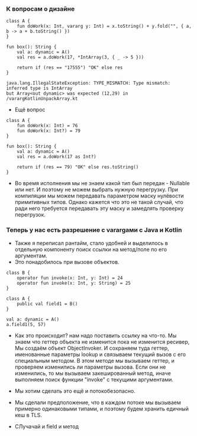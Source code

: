 ### К вопросам о дизайне

```
class A {
    fun doWork(x: Int, vararg y: Int) = x.toString() + y.fold("", { a, b -> a + b.toString() })
}

fun box(): String {
    val a: dynamic = A()
    val res = a.doWork(17, *IntArray(3, { _ -> 5 }))

    return if (res == "17555") "OK" else res
}
```


```
java.lang.IllegalStateException: TYPE_MISMATCH: Type mismatch: inferred type is IntArray 
but Array<out dynamic> was expected (12,29) in /varargKotlinUnpackArray.kt
```
- Ещё вопрос
```
class A {
    fun doWork(x: Int) = 76
    fun doWork(x: Int?) = 79
}

fun box(): String {
    val a: dynamic = A()
    val res = a.doWork(17 as Int?)

    return if (res == 79) "OK" else res.toString()
}
```

- Во время исполнения мы не знаем какой тип был передан - Nullable или нет. И поэтому не можем выбрать нужную перегрузку. При компиляции мы можем передавать параметром маску нулёвости примитивных типов. Однако кажется что это не такой случай, что ради него требуется передавать эту маску и замедлять проверку перегрузок.



### Теперь у нас есть разрешение с varargами с Java и Kotlin
- Также я переписал рантайм, стало удобней и выделилось в отдельную компоненту поиск ссылки на метод/поле по его аргументам.
- Это понадобилось при вызове объектов. 

```
class B {
    operator fun invoke(x: Int, y: Int) = 24
    operator fun invoke(x: Int, y: String) = 25
}

class A {
    public val field1 = B()
}
```
```
val a: dynamic = A()
a.field1(5, 57)
```
- Как это происходит? нам надо поставить ссылку на что-то. Мы знаем что геттер объекта не изменится пока не изменится ресивер, 
Мы создаём объект ObjectInvoker. И сохраняем туда геттер, именованные параметры lookup и связываем текущий вызов с его специальным методом.
В этом методе мы вызываем геттер, и проверяем изменились ли параметры вызова. Если они не изменились, то мы вызываем закешированный метод, иначе выполняем поиск функции "invoke" с текущими аргументами.
- Мы хотим сделать это ещё и потокобезопасно.
- Мы сделали предположение, что в каждом потоке мы вызываем примерно  одинаковыми типами, и поэтому будем хранить едичный кеш в TLS.


- CЛучачай и field и метод
